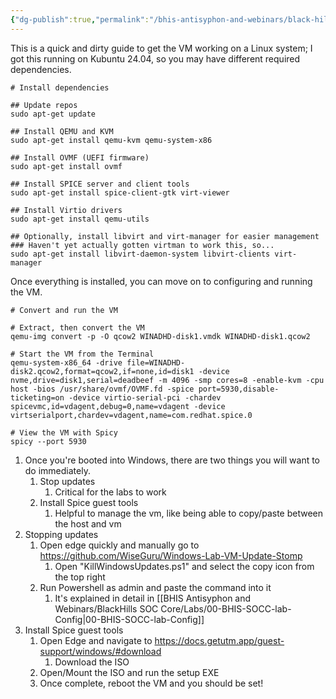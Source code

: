 ```yaml
---
{"dg-publish":true,"permalink":"/bhis-antisyphon-and-webinars/black-hills-soc-core/labs/01-bhis-socc-lab-linux-host-config/"}
---
```



This is a quick and dirty guide to get the VM working on a Linux system; I got this running on Kubuntu 24.04, so you may have different required dependencies.

```shell
# Install dependencies

## Update repos
sudo apt-get update

## Install QEMU and KVM
sudo apt-get install qemu-kvm qemu-system-x86

## Install OVMF (UEFI firmware)
sudo apt-get install ovmf

## Install SPICE server and client tools
sudo apt-get install spice-client-gtk virt-viewer

## Install Virtio drivers
sudo apt-get install qemu-utils

## Optionally, install libvirt and virt-manager for easier management
### Haven't yet actually gotten virtman to work this, so...
sudo apt-get install libvirt-daemon-system libvirt-clients virt-manager

```

Once everything is installed, you can move on to configuring and running the VM.

```shell
# Convert and run the VM

# Extract, then convert the VM
qemu-img convert -p -O qcow2 WINADHD-disk1.vmdk WINADHD-disk1.qcow2

# Start the VM from the Terminal
qemu-system-x86_64 -drive file=WINADHD-disk2.qcow2,format=qcow2,if=none,id=disk1 -device nvme,drive=disk1,serial=deadbeef -m 4096 -smp cores=8 -enable-kvm -cpu host -bios /usr/share/ovmf/OVMF.fd -spice port=5930,disable-ticketing=on -device virtio-serial-pci -chardev spicevmc,id=vdagent,debug=0,name=vdagent -device virtserialport,chardev=vdagent,name=com.redhat.spice.0

# View the VM with Spicy
spicy --port 5930
```

1. Once you're booted into Windows, there are two things you will want to do immediately.
	1. Stop updates
		1. Critical for the labs to work
	2. Install Spice guest tools
		1. Helpful to manage the vm, like being able to copy/paste between the host and vm
2. Stopping updates
	1. Open edge quickly and manually go to https://github.com/WiseGuru/Windows-Lab-VM-Update-Stomp
		1. Open "KillWindowsUpdates.ps1" and select the copy icon from the top right
	2. Run Powershell as admin and paste the command into it
		1. It's explained in detail in [[BHIS Antisyphon and Webinars/BlackHills SOC Core/Labs/00-BHIS-SOCC-lab-Config\|00-BHIS-SOCC-lab-Config]]
3. Install Spice guest tools
	1. Open Edge and navigate to https://docs.getutm.app/guest-support/windows/#download
		1. Download the ISO
	2. Open/Mount the ISO and run the setup EXE
	3. Once complete, reboot the VM and you should be set!